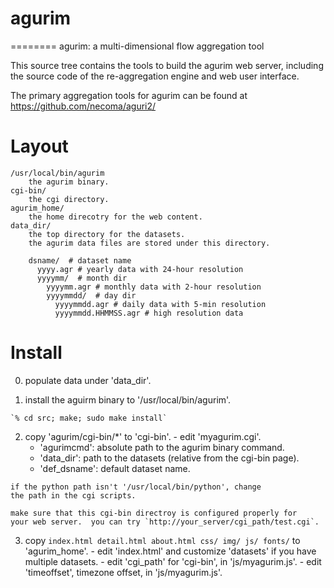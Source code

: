 # agurim
========
agurim: a multi-dimensional flow aggregation tool

This source tree contains the tools to build the agurim web server,
including the source code of the re-aggregation engine and web
user interface.

The primary aggregation tools for agurim can be found at
https://github.com/necoma/aguri2/

# Layout

	/usr/local/bin/agurim
		the agurim binary.
	cgi-bin/
		the cgi directory.
	agurim_home/
		the home direcotry for the web content.
	data_dir/
		the top directory for the datasets.
		the agurim data files are stored under this directory.

		dsname/  # dataset name
		  yyyy.agr # yearly data with 24-hour resolution
		  yyyymm/  # month dir
		    yyyymm.agr # monthly data with 2-hour resolution
		    yyyymmdd/  # day dir
		      yyyymmdd.agr # daily data with 5-min resolution
		      yyyymmdd.HHMMSS.agr # high resolution data

# Install

  0. populate data under 'data_dir'.

  1. install the aguirm binary to '/usr/local/bin/agurim'.

	`% cd src; make; sudo make install`

  2. copy 'agurim/cgi-bin/*' to 'cgi-bin'.
    - edit 'myagurim.cgi'.
      - 'agurimcmd': absolute path to the agurim binary command.
      - 'data_dir': path to the datasets (relative from the cgi-bin page).
      - 'def_dsname': default dataset name.

    if the python path isn't '/usr/local/bin/python', change
    the path in the cgi scripts.

    make sure that this cgi-bin directroy is configured properly for
    your web server.  you can try `http://your_server/cgi_path/test.cgi`.

  3. copy `index.html detail.html about.html css/ img/ js/ fonts/`
    to 'agurim_home'.
    - edit 'index.html' and customize 'datasets' if you have multiple datasets.
    - edit 'cgi_path' for 'cgi-bin', in 'js/myagurim.js'.
    - edit 'timeoffset', timezone offset, in 'js/myagurim.js'.



